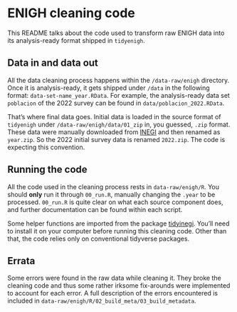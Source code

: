 # ENIGH cleaning code


This README talks about the code used to transform raw ENIGH data into
its analysis-ready format shipped in `tidyenigh`.

## Data in and data out

All the data cleaning process happens within the `/data-raw/enigh`
directory. Once it is analysis-ready, it gets shipped under `/data` in
the following format: `data-set-name_year.RData`. For example, the
analysis-ready data set `poblacion` of the 2022 survey can be found in
`data/poblacion_2022.RData`.

That’s where final data goes. Initial data is loaded in the source
format of `tidyenigh` under `/data-raw/enigh/data/01_zip` in, you
guessed, `.zip` format. These data were manually downloaded from
[INEGI](https://www.inegi.org.mx/programas/enigh/nc/2022/#datos_abiertos)
and then renamed as `year.zip`. So the 2022 initial survey data is
renamed `2022.zip`. The code is expecting this convention.

## Running the code

All the code used in the cleaning process rests in `data-raw/enigh/R`.
You should **only** run it through `00_run.R`, manually changing the
`.year` to be processed. `00_run.R` is quite clear on what each source
component does, and further documentation can be found within each
script.

Some helper functions are imported from the package
[tidyinegi](https://github.com/estebandegetau/tidyinegi). You’ll need to
install it on your computer before running this cleaning code. Other
than that, the code relies only on conventional tidyverse packages.

## Errata

Some errors were found in the raw data while cleaning it. They broke the
cleaning code and thus some rather irksome fix-arounds were implemented
to account for each error. A full description of the errors encountered
is included in `data-raw/enigh/R/02_build_meta/03_build_metadata`.
